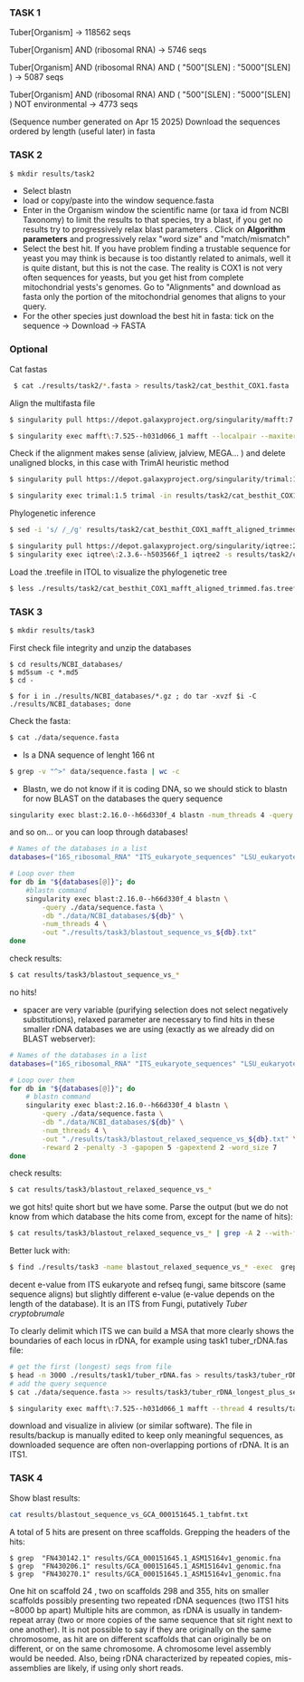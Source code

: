 ### **TASK 1**
Tuber[Organism]  ->  118562 seqs

Tuber[Organism] AND (ribosomal RNA) -> 5746 seqs

Tuber[Organism] AND (ribosomal RNA) AND ( "500"[SLEN] : "5000"[SLEN] )   -> 5087 seqs

Tuber[Organism] AND (ribosomal RNA) AND ( "500"[SLEN] : "5000"[SLEN] ) NOT environmental  -> 4773 seqs

(Sequence number generated on Apr 15 2025)
Download the sequences ordered by length (useful later) in fasta 
### **TASK 2**
```bash
$ mkdir results/task2
```
- Select blastn
- load or copy/paste into the window sequence.fasta
- Enter in the Organism window the scientific name (or taxa id from NCBI Taxonomy) to limit the results to that species, try a blast, if you get no results try to progressively relax blast parameters . Click on **Algorithm parameters** and progressively relax "word size" and "match/mismatch" 
- Select the best hit. If you have problem finding a trustable sequence for yeast you may think is because is too distantly related to animals, well it is quite distant, but this is not the case. The reality is COX1 is not very often sequences for yeasts, but you get hist from complete mitochondrial yests's genomes. Go to "Alignments" and download as fasta only the portion of the mitochondrial genomes that aligns to your query.
-  For the other species just download the best hit in fasta: tick on the sequence -> Download -> FASTA
### **Optional**
Cat fastas
```bash
 $ cat ./results/task2/*.fasta > results/task2/cat_besthit_COX1.fasta
```

Align the multifasta file
```bash
$ singularity pull https://depot.galaxyproject.org/singularity/mafft:7.525--h031d066_1

$ singularity exec mafft\:7.525--h031d066_1 mafft --localpair --maxiterate 1000 --thread 4 results/task2/cat_besthit_COX1.fasta > results/task2/cat_besthit_COX1_mafft_aligned.fasta
```

Check if the alignment makes sense (aliview, jalview, MEGA... ) and delete unaligned blocks, in this case with TrimAl heuristic method
```bash
$ singularity pull https://depot.galaxyproject.org/singularity/trimal:1.5

$ singularity exec trimal:1.5 trimal -in results/task2/cat_besthit_COX1_mafft_aligned.fasta -out results/task2/cat_besthit_COX1_mafft_aligned_trimmed.fas -automated1 -keepheader
```

Phylogenetic inference
```bash
$ sed -i 's/ /_/g' results/task2/cat_besthit_COX1_mafft_aligned_trimmed.fas #substitute spaces with _ or name will be truncated at first space

$ singularity pull https://depot.galaxyproject.org/singularity/iqtree:2.3.6--h503566f_1
$ singularity exec iqtree\:2.3.6--h503566f_1 iqtree2 -s results/task2/cat_besthit_COX1_mafft_aligned_trimmed.fas -m MFP -bb 1000  -nt 4 -af fasta
```

Load the .treefile in ITOL to visualize the phylogenetic tree
```bash
$ less ./results/task2/cat_besthit_COX1_mafft_aligned_trimmed.fas.treefile 
```
### **TASK 3**
```bash
$ mkdir results/task3
```
First check file integrity and unzip the databases 
```shell
$ cd results/NCBI_databases/
$ md5sum -c *.md5
$ cd -

$ for i in ./results/NCBI_databases/*.gz ; do tar -xvzf $i -C ./results/NCBI_databases; done

```
Check the fasta:
```bash
$ cat ./data/sequence.fasta  
```
- Is a DNA sequence of lenght 166 nt
```bash
$ grep -v "^>" data/sequence.fasta | wc -c
```

- Blastn, we do not know if it is coding DNA, so we should stick to blastn for now
BLAST on the databases the query sequence
```bash
singularity exec blast:2.16.0--h66d330f_4 blastn -num_threads 4 -query ./data/sequence.fasta -db ./data/NCBI_BLAST_databases/16S_ribosomal_RNA -out ./results/task3/blastout_sequence_vs_16S.txt

```
and so on...
or you can loop through databases!
```bash
# Names of the databases in a list
databases=("16S_ribosomal_RNA" "ITS_eukaryote_sequences" "LSU_eukaryote_rRNA" "LSU_prokaryote_rRNA" "SSU_eukaryote_rRNA" "18S_fungal_sequences" "28S_fungal_sequences" "ITS_RefSeq_Fungi")

# Loop over them
for db in "${databases[@]}"; do
    #blastn command
    singularity exec blast:2.16.0--h66d330f_4 blastn \
        -query ./data/sequence.fasta \
        -db "./data/NCBI_databases/${db}" \
        -num_threads 4 \
        -out "./results/task3/blastout_sequence_vs_${db}.txt"
done
```
check results:
```bash 
$ cat results/task3/blastout_sequence_vs_*
```
no hits!

- spacer are very variable (purifying selection does not select negatively substitutions), relaxed parameter are necessary to find hits in these smaller rDNA databases we are using (exactly as we already did on BLAST webserver):
```bash
# Names of the databases in a list
databases=("16S_ribosomal_RNA" "ITS_eukaryote_sequences" "LSU_eukaryote_rRNA" "LSU_prokaryote_rRNA" "SSU_eukaryote_rRNA" "18S_fungal_sequences" "28S_fungal_sequences" "ITS_RefSeq_Fungi")

# Loop over them
for db in "${databases[@]}"; do
    # blastn command
    singularity exec blast:2.16.0--h66d330f_4 blastn \
        -query ./data/sequence.fasta \
        -db "./data/NCBI_databases/${db}" \
        -num_threads 4 \
        -out "./results/task3/blastout_relaxed_sequence_vs_${db}.txt" \
        -reward 2 -penalty -3 -gapopen 5 -gapextend 2 -word_size 7
done
```
check results:
```bash 
$ cat results/task3/blastout_relaxed_sequence_vs_* 
```
we got hits! quite short but we have some.
Parse the output (but we do not know from which database the hits come from, except for the name of hits):
``` bash
$ cat results/task3/blastout_relaxed_sequence_vs_* | grep -A 2 --with-filename "significant alignments"
```
Better luck with:
```bash
$ find ./results/task3 -name blastout_relaxed_sequence_vs_* -exec  grep -A 2 --with-filename "significant alignments" {} \;
```
decent e-value from ITS eukaryote and refseq fungi, same bitscore (same sequence aligns) but slightly different e-value (e-value depends on the length of the database).
It is an ITS from Fungi, putatively *Tuber cryptobrumale*


To clearly delimit which ITS we can build a MSA that more clearly shows the boundaries of each locus in rDNA, for example using task1 tuber_rDNA.fas file:
```bash
# get the first (longest) seqs from file
$ head -n 3000 ./results/task1/tuber_rDNA.fas > results/task3/tuber_rDNA_longest_plus_sequence.fas
# add the query sequence
$ cat ./data/sequence.fasta >> results/task3/tuber_rDNA_longest_plus_sequence.fas

$ singularity exec mafft\:7.525--h031d066_1 mafft --thread 4 results/task3/tuber_rDNA_longest_plus_sequence.fas > results/task3/tuber_rDNA_longest_plus_sequence_mafft_aligned.fas
```
download and visualize in aliview (or similar software). 
The file in results/backup is manually edited to keep only meaningful sequences, as downloaded sequence are often non-overlapping portions of rDNA. It is an ITS1.

### **TASK 4**

Show blast results:
```bash
cat results/blastout_sequence_vs_GCA_000151645.1_tabfmt.txt
```
A total of 5 hits are present on three scaffolds. 
Grepping the headers of the hits:
```
$ grep  "FN430142.1" results/GCA_000151645.1_ASM15164v1_genomic.fna
$ grep  "FN430206.1" results/GCA_000151645.1_ASM15164v1_genomic.fna
$ grep  "FN430270.1" results/GCA_000151645.1_ASM15164v1_genomic.fna 
```
One hit on scaffold 24 , two on scaffolds 298 and 355, hits on smaller scaffolds possibly presenting two repeated rDNA sequences (two ITS1 hits ~8000 bp apart)
Multiple hits are common, as rDNA is usually in tandem‐repeat array (two or more copies of the same sequence that sit right next to one another).
It is not possible to say if they are originally on the same chromosome, as hit are on different scaffolds that can originally be on different, or on the same chromosome. 
A chromosome level assembly would be needed. Also, being rDNA characterized by repeated copies, mis-assemblies are likely, if using only short reads.











